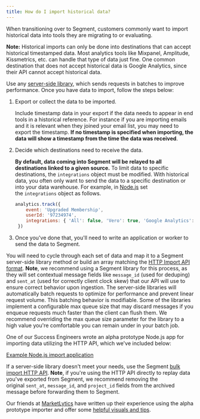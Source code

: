 ```yaml
---
title: How do I import historical data?
---
```


When transitioning over to Segment, customers commonly want to import historical data into tools they are migrating to or evaluating.

**Note:** Historical imports can only be done into destinations that can accept historical timestamped data. Most analytics tools like Mixpanel, Amplitude, Kissmetrics, etc. can handle that type of data just fine. One common destination that does not accept historical data is Google Analytics, since their API cannot accept historical data.

Use any [server-side library](https://segment.com/docs/connections/sources/#server), which sends requests in batches to improve performance. Once you have data to import, follow the steps below:

1.  Export or collect the data to be imported.

    Include timestamp data in your export if the data needs to appear in end tools in a historical reference. For instance if you are importing emails and it is relevant when they joined your email list, you may need to export the timestamp. **If no timestamp is specified when importing, the data will show a timestamp from the time the data was received**.

2.  Decide which destinations need to receive the data.

    **By default, data coming into Segment will be relayed to all destinations linked to a given source.** To limit data to specific destinations, the `integrations` object must be modified. With historical data, you often only want to send the data to a specific destination or into your data warehouse. For example, in [Node.js](https://segment.com/docs/libraries/node/#integrations) set the `integrations` object as follows.
    ```js
    analytics.track({
        event: 'Upgraded Membership',
        userId: '97234974',
        integrations: { 'All': false, 'Vero': true, 'Google Analytics': false }
     })
    ```

3.  Once you've done that, you'll need to write an application or worker to send the data to Segment.

You will need to cycle through each set of data and map it to a Segment server-side library method or build an array matching the [HTTP Import API format](https://segment.com/docs/connections/sources/catalog/libraries/server/http/#import). **Note**, we recommend using a Segment library for this process, as they will set contextual message fields like `message_id` (used for deduping) and `sent_at` (used for correctly client clock skew) that our API will use to ensure correct behavior upon ingestion. The server-side libraries will automatically batch requests to optimize for performance and prevent linear request volume. This batching behavior is modifiable. Some of the libraries implement a configurable max queue size that may discard messages if you enqueue requests much faster than the client can flush them. We recommend overriding the max queue size parameter for the library to a high value you're comfortable you can remain under in your batch job.

One of our Success Engineers wrote an alpha prototype Node.js app for importing data utilizing the HTTP API, which we've included below:

[Example Node.js import application](https://github.com/lambtron/segment-import)

If a server-side library doesn't meet your needs, use the Segment [bulk import HTTP API](https://segment.com/docs/connections/sources/catalog/libraries/server/http/#import). **Note**, if you're using the HTTP API directly to replay data you've exported from Segment, we recommend removing the original `sent_at`, `message_id`, and `project_id` fields from the archived message before forwarding them to Segment.

Our friends at [MarketLytics](http://marketlytics.com/) have written up their experience using the alpha prototype importer and offer some [helpful visuals and tips](http://marketlytics.com/blog/import-historic-data-to-segment).

